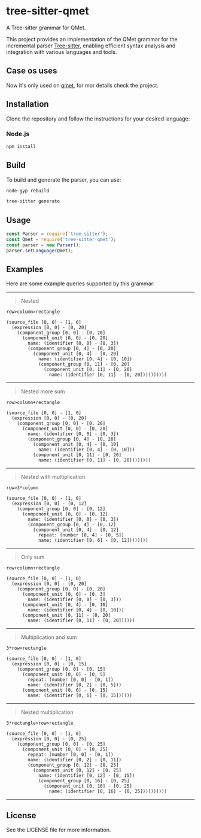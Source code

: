 # tree-sitter-qmet

A Tree-sitter grammar for QMet.

This project provides an implementation of the QMet grammar for the incremental parser [Tree-sitter](https://tree-sitter.github.io/tree-sitter/), enabling efficient syntax analysis and integration with various languages and tools.

## Case os uses

Now it's only used on [qmet](https://github.com/luizh3/qmet), for mor details check the project.

## Installation

Clone the repository and follow the instructions for your desired language:

### Node.js
```bash
npm install
```

## Build

To build and generate the parser, you can use:

```bash
node-gyp rebuild
```

```bash
tree-sitter generate
```

## Usage

```js
const Parser = require('tree-sitter');
const Qmet = require('tree-sitter-qmet');
const parser = new Parser();
parser.setLanguage(Qmet);
```

## Examples

Here are some example queries supported by this grammar:

---

> Nested

```
row>column>rectangle
```

```
(source_file [0, 0] - [1, 0]
  (expression [0, 0] - [0, 20]
    (component_group [0, 0] - [0, 20]     
      (component_unit [0, 0] - [0, 20]    
        name: (identifier [0, 0] - [0, 3])
        (component_group [0, 4] - [0, 20] 
          (component_unit [0, 4] - [0, 20]
            name: (identifier [0, 4] - [0, 10])
            (component_group [0, 11] - [0, 20]
              (component_unit [0, 11] - [0, 20]
                name: (identifier [0, 11] - [0, 20])))))))))
```

---

> Nested more sum

```
row>column+rectangle
```

```
(source_file [0, 0] - [1, 0]
  (expression [0, 0] - [0, 20]
    (component_group [0, 0] - [0, 20]
      (component_unit [0, 0] - [0, 20]
        name: (identifier [0, 0] - [0, 3])
        (component_group [0, 4] - [0, 20]
          (component_unit [0, 4] - [0, 10]
            name: (identifier [0, 4] - [0, 10]))
          (component_unit [0, 11] - [0, 20]
            name: (identifier [0, 11] - [0, 20])))))))
```

---

> Nested with multiplication

```
row>3*column
```

```
(source_file [0, 0] - [1, 0]
  (expression [0, 0] - [0, 12]
    (component_group [0, 0] - [0, 12]
      (component_unit [0, 0] - [0, 12]
        name: (identifier [0, 0] - [0, 3])
        (component_group [0, 4] - [0, 12]
          (component_unit [0, 4] - [0, 12]
            repeat: (number [0, 4] - [0, 5])
            name: (identifier [0, 6] - [0, 12])))))))
```

---

> Only sum

```
row+column+rectangle
```

```
(source_file [0, 0] - [1, 0]
  (expression [0, 0] - [0, 20]
    (component_group [0, 0] - [0, 20]
      (component_unit [0, 0] - [0, 3]
        name: (identifier [0, 0] - [0, 3]))
      (component_unit [0, 4] - [0, 10]
        name: (identifier [0, 4] - [0, 10]))
      (component_unit [0, 11] - [0, 20]
        name: (identifier [0, 11] - [0, 20])))))
```

---

> Multiplication and sum

```
3*row+rectangle
```

```
(source_file [0, 0] - [1, 0]
  (expression [0, 0] - [0, 15]
    (component_group [0, 0] - [0, 15]
      (component_unit [0, 0] - [0, 5]
        repeat: (number [0, 0] - [0, 1])
        name: (identifier [0, 2] - [0, 5]))
      (component_unit [0, 6] - [0, 15]
        name: (identifier [0, 6] - [0, 15])))))
```

---

> Nested multiplication

```
3*rectangle>row>rectangle
```

```
(source_file [0, 0] - [1, 0]
  (expression [0, 0] - [0, 25]
    (component_group [0, 0] - [0, 25]
      (component_unit [0, 0] - [0, 25]
        repeat: (number [0, 0] - [0, 1])
        name: (identifier [0, 2] - [0, 11])
        (component_group [0, 12] - [0, 25]
          (component_unit [0, 12] - [0, 25]
            name: (identifier [0, 12] - [0, 15])
            (component_group [0, 16] - [0, 25]
              (component_unit [0, 16] - [0, 25]
                name: (identifier [0, 16] - [0, 25])))))))))
```
---

## License

See the LICENSE file for more information.
